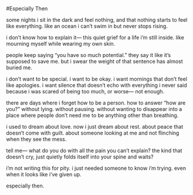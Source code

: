#Especially Then

some nights i sit in the dark
and feel nothing,
and that nothing
starts to feel like everything.
like an ocean i can’t swim in
but never stops rising.

i don’t know how to explain it—
this quiet grief
for a life i’m still inside.
like mourning myself
while wearing my own skin.

people keep saying
“you have so much potential.”
they say it like it’s supposed to save me.
but i swear
the weight of that sentence
has almost buried me.

i don’t want to be special.
i want to be okay.
i want mornings that don’t feel like
apologies.
i want silence that doesn’t echo
with everything i never said
because i was scared of being too much,
or worse—
not enough.

there are days
where i forget how to be a person.
how to answer
“how are you?”
without lying.
without pausing.
without wanting to disappear
into a place where people don’t need me
to be anything
other than breathing.

i used to dream about love.
now i just dream about rest.
about peace that doesn’t come with guilt.
about someone looking at me
and not flinching
when they see the mess.

tell me—
what do you do with all the pain
you can’t explain?
the kind that doesn’t cry,
just quietly folds itself
into your spine
and waits?

i’m not writing this for pity.
i just needed
someone to know
i’m trying.
even when it looks like i’ve given up.

especially then.
